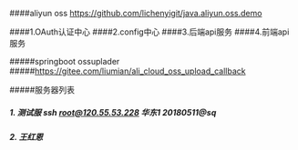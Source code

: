 ####aliyun oss
https://github.com/lichenyigit/java.aliyun.oss.demo

####1.OAuth认证中心
####2.config中心
####3.后端api服务
####4.前端api服务

#####springboot ossuplader
#####https://gitee.com/liumian/ali_cloud_oss_upload_callback




#####服务器列表
##### 1. 测试服 ssh root@120.55.53.228 华东1 20180511@sq
##### 2. 王红恩 